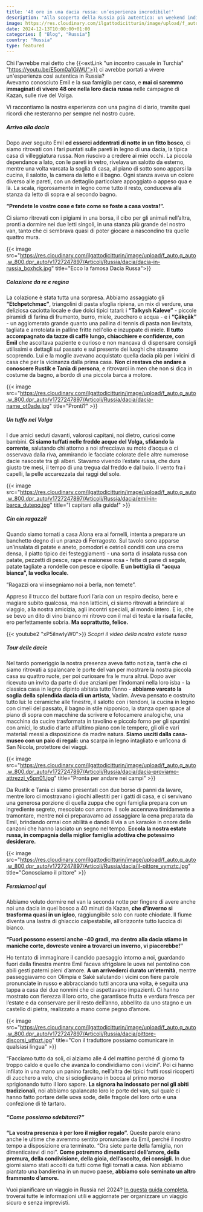 ```yaml
---
title: '48 ore in una dacia russa: un’esperienza incredibile!'
description: "Alla scoperta della Russia più autentica: un weekend indimenticabile nell’autentica dacia di una famiglia russa "
image: https://res.cloudinary.com/ilgattodicitturin/image/upload/f_auto,q_auto,w_800,dpr_auto/v1731636403/Articoli/Russia/dacia/dacia-russia_tqc1dz.jpg
date: 2024-12-13T10:00:00+01:00
categories: [ "Blog", "Russia"]
country: "Russia"
type: featured
---
```


Chi l'avrebbe mai detto che {{<extLink "un incontro casuale in Turchia" "https://youtu.be/E5om0a1GiWU">}} ci avrebbe portati a vivere un'esperienza così autentica in Russia?  
Avevamo conosciuto Emil e la sua famiglia per caso, e **mai ci saremmo immaginati di vivere 48 ore nella loro dacia russa** nelle campagne di Kazan, sulle rive del Volga.

Vi raccontiamo la nostra esperienza con una pagina di diario, tramite quei ricordi che resteranno per sempre nel nostro cuore.

##### Arrivo alla dacia 
Dopo aver seguito Emil **ed esserci addentrati di notte in un fitto bosco**, ci siamo ritrovati con i fari puntati sulle pareti in legno di una dacia, la tipica casa di villeggiatura russa. 
Non riuscivo a credere ai miei occhi. La piccola dependance a lato, con le pareti in vetro, rivelava un salotto da esterno, mentre una volta varcata la soglia di casa, al piano di sotto sono apparsi la cucina, il salotto, la camera da letto e il bagno. Ogni stanza aveva un colore diverso alle pareti, con un dettaglio particolare appoggiato o appeso qua e là. La scala, rigorosamente in legno come tutto il resto, conduceva alla stanza da letto di sopra e al secondo bagno. 

**“Prendete le vostre cose e fate come se foste a casa vostra!”.**

Ci siamo ritrovati con i pigiami in una borsa, il cibo per gli animali nell’altra, pronti a dormire nei due letti singoli, in una stanza più grande del nostro van, tanto che ci sembrava quasi di poter giocare a nascondino tra quelle quattro mura. 

{{< image src="https://res.cloudinary.com/ilgattodicitturin/image/upload/f_auto,q_auto,w_800,dpr_auto/v1727247897/Articoli/Russia/dacia/dacia-in-russia_boxhck.jpg" title="Ecco la famosa Dacia Russa">}}

##### Colazione da re e regina 
La colazione è stata tutta una sorpresa. Abbiamo assaggiato gli **“Etchpetchmac”**, triangolini di pasta sfoglia ripiena, un mix di verdure, una deliziosa caciotta locale e due dolci tipici tatari: i **“Talkysh Kaleve”** - piccole piramidi di farina di frumento, burro, miele, zucchero e acqua - e i **“Çäkçäk”** - un agglomerato grande quanto una pallina di tennis di pasta non lievitata, tagliata e arrotolata in palline fritte nell'olio e inzuppate di miele.
**Il tutto accompagnato da tazze di caffè lungo, chiacchiere e confidenze, con Emil** che ascoltava paziente e curioso e non mancava di dispensare consigli utilissimi e dettagli sul passato e sul presente dei luoghi che stavamo scoprendo. 
Lui e la moglie avevano acquistato quella dacia più per i vicini di casa che per la vicinanza dalla prima casa. 
**Non ci restava che andare a conoscere Rustik e Tania di persona**, e ritrovarci in men che non si dica in costume da bagno, a bordo di una piccola barca a motore. 

{{< image src="https://res.cloudinary.com/ilgattodicitturin/image/upload/f_auto,q_auto,w_800,dpr_auto/v1727247897/Articoli/Russia/dacia/dacia-name_ot0ade.jpg" title="Pronti?" >}}

##### Un tuffo nel Volga
I due amici seduti davanti, valorosi capitani, noi dietro, curiosi come bambini. **Ci siamo tuffati nelle fredde acque del Volga, sfidando la corrente**, salutando chi attorno a noi sfrecciava su moto d’acqua o ci osservava dalla riva, ammirando le facciate colorate delle altre numerose dacie nascoste tra gli alberi. Stavamo vivendo l’estate russa, che dura giusto tre mesi, il tempo di una tregua dal freddo e dal buio. Il vento fra i capelli, la pelle accarezzata dai raggi del sole. 

{{< image src="https://res.cloudinary.com/ilgattodicitturin/image/upload/f_auto,q_auto,w_800,dpr_auto/v1727247897/Articoli/Russia/dacia/emil-in-barca_dutepq.jpg" title="I capitani alla guida!" >}}

##### Cin cin ragazzi!
Quando siamo tornati a casa Alona era ai fornelli, intenta a preparare un banchetto degno di un pranzo di Ferragosto. Sul tavolo sono apparse un’insalata di patate e aneto, pomodori e cetrioli conditi con una crema densa, il piatto tipico dei festeggiamenti - una sorta di insalata russa con patate, pezzetti di pesce, rape e maionese rosa - fette di pane di segale, patate tagliate a rondelle con pesce e cipolle. **E un bottiglia di “acqua bianca”, la vodka locale.** 

“Ragazzi ora vi insegniamo noi a berla, non temete”.

Appreso il trucco del buttare fuori l’aria con un respiro deciso, bere e magiare subito qualcosa, ma non latticini, ci siamo ritrovati a brindare al viaggio, alla nostra amicizia, agli incontri speciali, al mondo intero. 
E io, che se bevo un dito di vino bianco mi ritrovo con il mal di testa e la risata facile, ero perfettamente sobria. 
**Ma soprattutto, felice.**

{{< youtube2 "xP5iInwIyW0">}}
_Scopri il video della nostra estate russa_

##### Tour delle dacie
Nel tardo pomeriggio la nostra presenza aveva fatto notizia, tant’è che ci siamo ritrovati a spalancare le porte del van per mostrare la nostra piccola casa su quattro ruote, per poi curiosare fra le mura altrui. Dopo aver ricevuto un invito da parte di due anziani per l’indomani nella loro isba - la classica casa in legno dipinto abitata tutto l’anno -  **abbiamo varcato la soglia della splendida dacia di un artista**, Vadim. Aveva pensato e costruito tutto lui: le ceramiche alle finestre, il salotto con i tendoni, la cucina in legno con cimeli del passato, il bagno in stile nipponico, la stanza open space al piano di sopra con macchine da scrivere e fotocamere analogiche, una macchina da cucire trasformata in tavolino e piccolo forno per gli spuntini con amici, lo studio d’arte all’ultimo piano con le tempere, gli oli e vari materiali messi a disposizione da madre natura. **Siamo usciti dalla casa-museo con un paio di regali:** una scarpa in legno intagliato e un’icona di San Nicola, protettore dei viaggi. 

{{< image src="https://res.cloudinary.com/ilgattodicitturin/image/upload/f_auto,q_auto,w_800,dpr_auto/v1727247897/Articoli/Russia/dacia/dacia-proviamo-attrezzi_y5pn01.jpg" title="Pronta per andare nei campi" >}}

Da Rustik e Tania ci siamo presentati con due borse di panni da lavare, mentre loro ci mostravano i giochi allestiti per i gatti di casa, e ci servivano una generosa porzione di quella zuppa che ogni famiglia prepara con un ingrediente segreto, mescolato con amore. 
Il sole accennava timidamente a tramontare, mentre noi ci preparavamo ad assaggiare la cena preparata da Emil, brindando ormai con abilità e dando il via a un karaoke in onore delle canzoni che hanno lasciato un segno nel tempo. 
**Eccola la nostra estate russa, in compagnia della miglior famiglia adottiva che potessimo desiderare.**

{{< image src="https://res.cloudinary.com/ilgattodicitturin/image/upload/f_auto,q_auto,w_800,dpr_auto/v1727247897/Articoli/Russia/dacia/il-pittore_vymztc.jpg" title="Conosciamo il pittore" >}}

##### Fermiamoci qui
Abbiamo voluto dormire nel van la seconda notte per fingere di avere anche noi una dacia in quel bosco a 40 minuti da Kazan, **che d’inverno si trasforma quasi in un igloo**, raggiungibile solo con ruote chiodate. Il fiume diventa una lastra di ghiaccio calpestabile, all’orizzonte tutto luccica di bianco. 

**“Fuori possono esserci anche -40 gradi, ma dentro alla dacia stiamo in maniche corte, dovreste venire a trovarci un inverno, vi piacerebbe!”**

Ho tentato di immaginare il candido paesaggio intorno a noi, guardando fuori dalla finestra mentre Emil faceva sfrigolare le uova nel pentolino con abili gesti paterni pieni d’amore.
**A un arrivederci durato un’eternità**, mentre passeggiavamo con Olimpia e Sakè salutando i vicini con fiere parole pronunciate in russo e abbracciando tutti ancora una volta, è seguita una tappa a casa dei due nonnini che ci aspettavano impazienti. Ci hanno mostrato con fierezza il loro orto, che garantisce frutta e verdura fresca per l’estate e da conservare per il resto dell’anno, abbellito da uno stagno e un castello di pietra, realizzato a mano come pegno d’amore. 

{{< image src="https://res.cloudinary.com/ilgattodicitturin/image/upload/f_auto,q_auto,w_800,dpr_auto/v1727247897/Articoli/Russia/dacia/pittore-discorsi_utfqzt.jpg" title="Con il traduttore possiamo comunicare in qualsiasi lingua" >}}

“Facciamo tutto da soli, ci alziamo alle 4 del mattino perché di giorno fa troppo caldo e quello che avanza lo condividiamo con i vicini”.
Poi ci hanno infilato in una mano un panino farcito, nell’altra dei tipici frutti rossi ricoperti di zucchero a velo, che si scioglievano in bocca al primo morso sprigionando tutto il loro sapore. 
**La signora ha indossato per noi gli abiti tradizionali**, noi abbiamo spalancato loro le porte del van, sul quale ci hanno fatto portare delle uova sode, delle fragole del loro orto e una confezione di  tè tartaro.

##### “Come possiamo sdebitarci?”

**“La vostra presenza è per loro il miglior regalo”.**
Queste parole erano anche le ultime che avremmo sentito pronunciare da Emil, perché il nostro tempo a disposizione era terminato. 
“Ora siete parte della famiglia, non dimenticatevi di noi”.
**Come potremmo dimenticarci dell’amore, della premura, della condivisione, della gioia, dell’ascolto, dei consigli.**
In due giorni siamo stati accolti da tutti come figli tornati a casa. 
Non abbiamo piantato una bandierina in un nuovo paese, **abbiamo solo seminato un altro frammento d’amore.** 

Vuoi pianificare un viaggio in Russia nel 2024? [In questa guida completa](/blog/viaggiare-in-russia-guida-completa-in-11-punti-aggiornamento-2024), troverai tutte le informazioni utili e aggiornate per organizzare un viaggio sicuro e senza imprevisti.

 